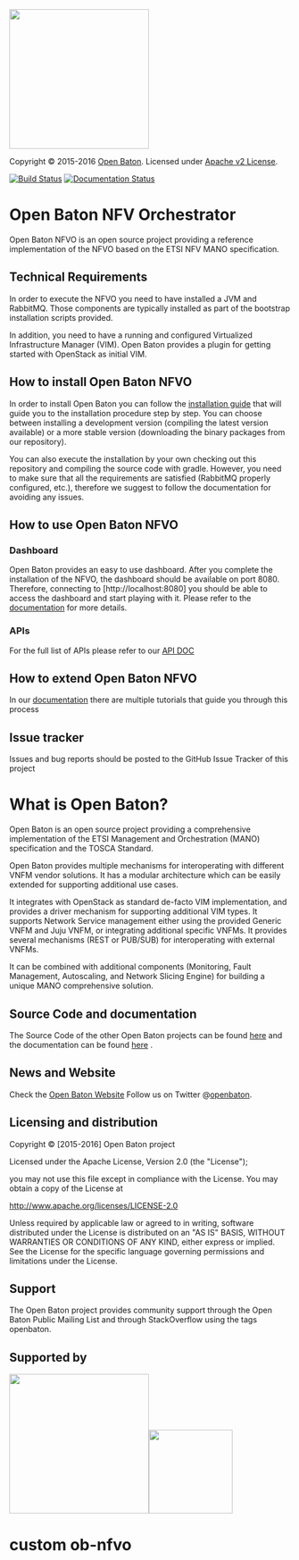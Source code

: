   <img src="https://raw.githubusercontent.com/openbaton/openbaton.github.io/master/images/openBaton.png" width="250"/>

  Copyright © 2015-2016 [Open Baton](http://openbaton.org).
  Licensed under [Apache v2 License](http://www.apache.org/licenses/LICENSE-2.0).
  
[![Build Status](https://travis-ci.org/openbaton/NFVO.svg?branch=master)](https://travis-ci.org/openbaton/NFVO)
[![Documentation Status](https://readthedocs.org/projects/openbaton-docs/badge/?version=stable)](http://openbaton-docs.readthedocs.io/en/stable/?badge=stable)

# Open Baton NFV Orchestrator

Open Baton NFVO is an open source project providing a reference implementation of the NFVO based on the ETSI NFV MANO specification. 

## Technical Requirements

In order to execute the NFVO you need to have installed a JVM and RabbitMQ. Those components are typically installed as part of the bootstrap installation scripts provided.

In addition, you need to have a running and configured Virtualized Infrastructure Manager (VIM). Open Baton provides a plugin for getting started with OpenStack as initial VIM. 

## How to install Open Baton NFVO

In order to install Open Baton you can follow the [installation guide](http://openbaton.github.io/documentation/nfvo-installation-deb/) that will guide you to the installation procedure step by step. You can choose between installing a development version (compiling the latest version available) or a more stable version (downloading the binary packages from our repository). 

You can also execute the installation by your own checking out this repository and compiling the source code with gradle. However, you need to make sure that all the requirements are satisfied (RabbitMQ properly configured, etc.), therefore we suggest to follow the documentation for avoiding any issues. 

## How to use Open Baton NFVO

### Dashboard

Open Baton provides an easy to use dashboard. After you complete the installation of the NFVO, the dashboard should be available on port 8080. Therefore, connecting to [http://localhost:8080] you should be able to access the dashboard and start playing with it. Please refer to the [documentation][openbaton-doc] for more details.

### APIs

For the full list of APIs please refer to our [API DOC](http://get.openbaton.org/api/ApiDoc.pdf)

## How to extend Open Baton NFVO

In our [documentation](http://openbaton.github.io/documentation/extend/) there are multiple tutorials that guide you through this process

## Issue tracker

Issues and bug reports should be posted to the GitHub Issue Tracker of this project

# What is Open Baton?

Open Baton is an open source project providing a comprehensive implementation of the ETSI Management and Orchestration (MANO) specification and the TOSCA Standard.

Open Baton provides multiple mechanisms for interoperating with different VNFM vendor solutions. It has a modular architecture which can be easily extended for supporting additional use cases. 

It integrates with OpenStack as standard de-facto VIM implementation, and provides a driver mechanism for supporting additional VIM types. It supports Network Service management either using the provided Generic VNFM and Juju VNFM, or integrating additional specific VNFMs. It provides several mechanisms (REST or PUB/SUB) for interoperating with external VNFMs. 

It can be combined with additional components (Monitoring, Fault Management, Autoscaling, and Network Slicing Engine) for building a unique MANO comprehensive solution.

## Source Code and documentation

The Source Code of the other Open Baton projects can be found [here][openbaton-github] and the documentation can be found [here][openbaton-doc] .

## News and Website

Check the [Open Baton Website][openbaton]
Follow us on Twitter @[openbaton][openbaton-twitter].

## Licensing and distribution
Copyright © [2015-2016] Open Baton project

Licensed under the Apache License, Version 2.0 (the "License");

you may not use this file except in compliance with the License.
You may obtain a copy of the License at

  http://www.apache.org/licenses/LICENSE-2.0

Unless required by applicable law or agreed to in writing, software
distributed under the License is distributed on an "AS IS" BASIS,
WITHOUT WARRANTIES OR CONDITIONS OF ANY KIND, either express or implied.
See the License for the specific language governing permissions and
limitations under the License.

## Support
The Open Baton project provides community support through the Open Baton Public Mailing List and through StackOverflow using the tags openbaton.

## Supported by
  <img src="https://raw.githubusercontent.com/openbaton/openbaton.github.io/master/images/fokus.png" width="250"/><img src="https://raw.githubusercontent.com/openbaton/openbaton.github.io/master/images/tu.png" width="150"/>

[fokus-logo]: https://raw.githubusercontent.com/openbaton/openbaton.github.io/master/images/fokus.png
[openbaton]: http://openbaton.org
[openbaton-doc]: http://openbaton.org/documentation
[openbaton-github]: http://github.org/openbaton
[openbaton-logo]: https://raw.githubusercontent.com/openbaton/openbaton.github.io/master/images/openBaton.png
[openbaton-mail]: mailto:users@openbaton.org
[openbaton-twitter]: https://twitter.com/openbaton
[tub-logo]: https://raw.githubusercontent.com/openbaton/openbaton.github.io/master/images/tu.png
# custom ob-nfvo
